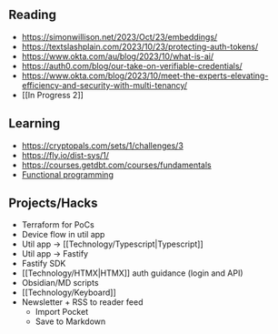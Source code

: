 ## Reading
- https://simonwillison.net/2023/Oct/23/embeddings/
- https://textslashplain.com/2023/10/23/protecting-auth-tokens/
- https://www.okta.com/au/blog/2023/10/what-is-ai/
- https://auth0.com/blog/our-take-on-verifiable-credentials/
- https://www.okta.com/blog/2023/10/meet-the-experts-elevating-efficiency-and-security-with-multi-tenancy/
- [[In Progress 2]]
## Learning
- https://cryptopals.com/sets/1/challenges/3
- https://fly.io/dist-sys/1/
- https://courses.getdbt.com/courses/fundamentals
- [Functional programming](https://brandonspark.github.io/150/)
## Projects/Hacks
- Terraform for PoCs
- Device flow in util app
- Util app -> [[Technology/Typescript|Typescript]]
- Util app -> Fastify
- Fastify SDK
- [[Technology/HTMX|HTMX]] auth guidance (login and API)
- Obsidian/MD scripts
- [[Technology/Keyboard]]
- Newsletter + RSS to reader feed
	- Import Pocket
	- Save to Markdown